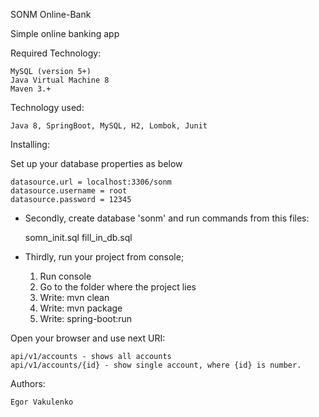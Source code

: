 SONM Online-Bank

Simple online banking app

Required Technology:
    
    MySQL (version 5+)
    Java Virtual Machine 8
    Maven 3.+

Technology used:

    Java 8, SpringBoot, MySQL, H2, Lombok, Junit

Installing:

Set up your database properties as below
    
    datasource.url = localhost:3306/sonm
    datasource.username = root
    datasource.password = 12345
    
- Secondly, create database 'sonm' and run commands from this files:


    somn_init.sql
    fill_in_db.sql

- Thirdly, run your project from console;

    
    1) Run console
    2) Go to the folder where the project lies
    3) Write: mvn clean
    4) Write: mvn package
    5) Write: spring-boot:run
    
Open your browser and use next URI:

    api/v1/accounts - shows all accounts 
    api/v1/accounts/{id} - show single account, where {id} is number.
    
Authors:
    
    Egor Vakulenko